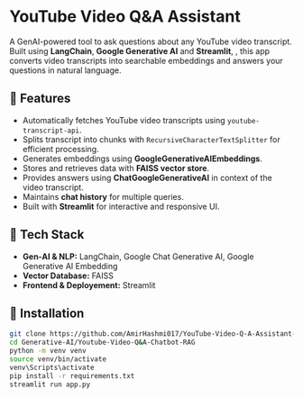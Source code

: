 # YouTube Video Q&A Assistant 

A GenAI-powered tool to ask questions about any YouTube video transcript. Built using **LangChain**, **Google Generative AI** and **Streamlit**, , this app converts video transcripts into searchable embeddings and answers your questions in natural language.

## 🔹 Features

- Automatically fetches YouTube video transcripts using `youtube-transcript-api`.
- Splits transcript into chunks with `RecursiveCharacterTextSplitter` for efficient processing.
- Generates embeddings using **GoogleGenerativeAIEmbeddings**.
- Stores and retrieves data with **FAISS vector store**.
- Provides answers using **ChatGoogleGenerativeAI** in context of the video transcript.
- Maintains **chat history** for multiple queries.
- Built with **Streamlit** for interactive and responsive UI.

## 🔹 Tech Stack

- **Gen-AI & NLP:** LangChain, Google Chat Generative AI, Google Generative AI Embedding 
- **Vector Database:** FAISS  
- **Frontend & Deployement:** Streamlit   

## 🔹 Installation

```bash
git clone https://github.com/AmirHashmi017/YouTube-Video-Q-A-Assistant-RAG
cd Generative-AI/Youtube-Video-Q&A-Chatbot-RAG
python -m venv venv
source venv/bin/activate
venv\Scripts\activate
pip install -r requirements.txt
streamlit run app.py
